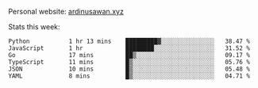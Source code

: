 Personal website: [ardinusawan.xyz](https://ardinusawan.xyz)

Stats this week:
<!--START_SECTION:waka-->

```text
Python           1 hr 13 mins    █████████▓░░░░░░░░░░░░░░░   38.47 %
JavaScript       1 hr            ████████░░░░░░░░░░░░░░░░░   31.52 %
Go               17 mins         ██▒░░░░░░░░░░░░░░░░░░░░░░   09.17 %
TypeScript       11 mins         █▒░░░░░░░░░░░░░░░░░░░░░░░   05.76 %
JSON             10 mins         █▒░░░░░░░░░░░░░░░░░░░░░░░   05.48 %
YAML             8 mins          █▒░░░░░░░░░░░░░░░░░░░░░░░   04.71 %
```

<!--END_SECTION:waka-->

